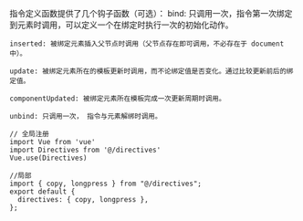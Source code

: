 指令定义函数提供了几个钩子函数（可选）：
    bind: 只调用一次，指令第一次绑定到元素时调用，可以定义一个在绑定时执行一次的初始化动作。

    inserted: 被绑定元素插入父节点时调用（父节点存在即可调用，不必存在于 document 中）。

    update: 被绑定元素所在的模板更新时调用，而不论绑定值是否变化。通过比较更新前后的绑定值。

    componentUpdated: 被绑定元素所在模板完成一次更新周期时调用。

    unbind: 只调用一次， 指令与元素解绑时调用。

```   
// 全局注册
import Vue from 'vue'
import Directives from '@/directives'
Vue.use(Directives)

//局部
import { copy, longpress } from "@/directives";
export default {
  directives: { copy, longpress },
};
```